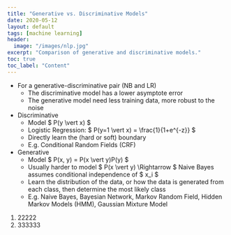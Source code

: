 ```yaml
---
title: "Generative vs. Discriminative Models"
date: 2020-05-12
layout: default
tags: [machine learning]
header:
  image: "/images/nlp.jpg"
excerpt: "Comparison of generative and discriminative models."
toc: true
toc_label: "Content"
---
```


* For a generative-discriminative pair (NB and LR)
  * The discriminative model has a lower asymptote error
  * The generative model need less training data, more robust to the noise
* Discriminative
  * Model $ P(y \vert x) $
  * Logistic Regression: $ P(y=1 \vert x) = \frac{1}{1+e^{-z}} $
  * Directly learn the (hard or soft) boundary 
  * E.g. Conditional Random Fields (CRF)
* Generative
  * Model $ P(x, y) = P(x \vert y)P(y) $
  * Usually harder to model $ P(x \vert y) \Rightarrow $ Naive Bayes assumes conditional independence of $ x_i $
  * Learn the distribution of the data, or how the data is generated from each class, then determine the most likely class
  * E.g. Naive Bayes, Bayesian Network, Markov Random Field, Hidden Markov Models (HMM), Gaussian Mixture Model
  
  
1. 22222
2. 333333
